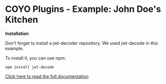 # COYO Plugins - Example: John Doe's Kitchen

**Installation**

Don't forget to install a jwt-decoder repository. We used jwt-decode in this example.

To install it, you can use npm:

```
npm install jwt-decode
```

[Click here to read the full documentation](https://knowledgebase.coyoapp.com/hc/de/articles/360016046219)